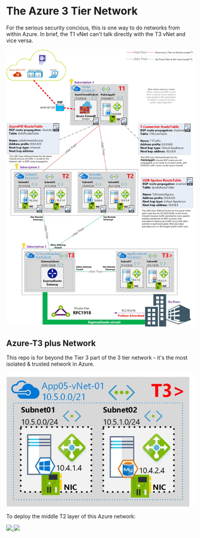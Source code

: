 # The Azure 3 Tier Network
For the serious security concious, this is one way to do networks from within Azure. In brief, the T1 vNet can't talk directly with the T3 vNet and vice versa. 

![AzureNetworkT1,T2,T3.jpg](AzureNetworkT1,T2,T3.jpg)

## Azure-T3 plus Network
This repo is for beyond the Tier 3 part of the 3 tier network - it's the most isolated & trusted network in Azure.

![AzureNetworkT2.jpg](AzureNetworkT3plus.jpg)

To deploy the middle T2 layer of this Azure network:

<a href="https://portal.azure.com/#create/Microsoft.Template/uri/https%3A%2F%2Fraw.githubusercontent.com%2Fmarckean%2FAzure-T3plus-Network%2Fmaster%2Fazuredeploy.json" target="_blank">
    <img src="http://azuredeploy.net/deploybutton.png"/>
</a>
<a href="http://armviz.io/#/?load=https%3A%2F%2Fraw.githubusercontent.com%2Fmarckean%2FAzure-T3plus-Network%2Fmaster%2Fazuredeploy.json" target="_blank">
    <img src="http://armviz.io/visualizebutton.png"/>
</a>